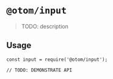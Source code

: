 # `@otom/input`

> TODO: description

## Usage

```
const input = require('@otom/input');

// TODO: DEMONSTRATE API
```
